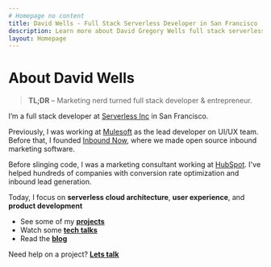 ```yaml
---
# Homepage no content
title: David Wells - Full Stack Serverless Developer in San Francisco
description: Learn more about David Gregory Wells full stack serverless developer
layout: Homepage
---
```


# About David Wells

> **TL;DR** – Marketing nerd turned full stack developer & entrepreneur.

I’m a full stack developer at [Serverless Inc](http://serverless.com) in San Francisco.

Previously, I was working at [Mulesoft](http://www.mulesoft.com) as the lead developer on UI/UX team. Before that, I founded [Inbound Now](http://www.inboundnow.com), where we made open source inbound marketing software.

Before slinging code, I was a marketing consultant working at [HubSpot](http://www.hubspot.com). I've helped hundreds of companies with conversion rate optimization and inbound lead generation.

Today, I focus on **serverless cloud architecture**, **user experience**, and **product development**

* See some of my [**projects**](/work)
* Watch some [**tech talks**](/talks)
* Read the [**blog**](/blog)

Need help on a project? **[Lets talk](/contact)**
